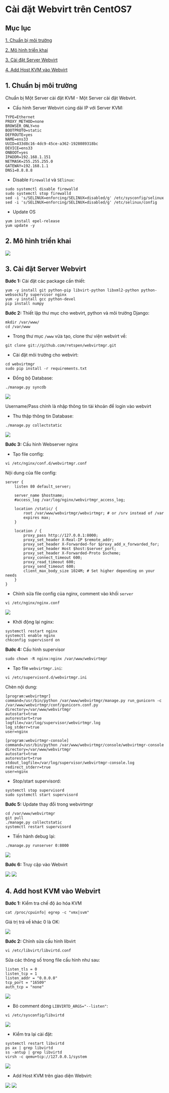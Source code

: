 # Cài đặt Webvirt trên CentOS7

## Mục lục

[1. Chuẩn bị môi trường](#moi-truong)

[2. Mô hình triển khai](#mo-hinh)

[3. Cài đặt Server Webvirt](#cai-dat)

[4. Add Host KVM vào Webvirt](#add-host)

## <a name ="moi-truong"> </a> 1. Chuẩn bị môi trường

Chuẩn bị Một Server cài đặt KVM - Một Server cài đặt Webvirt.

- Cấu hình Server Webvirt cùng dải IP với Server KVM:

```
TYPE=Ethernet
PROXY_METHOD=none
BROWSER_ONLY=no
BOOTPROTO=static
DEFROUTE=yes
NAME=ens33
UUID=433d8c16-4dc9-45ce-a362-1928089318bc
DEVICE=ens33
ONBOOT=yes
IPADDR=192.168.1.151
NETMASK=255.255.255.0
GATEWAY=192.168.1.1
DNS1=8.8.8.8
```

- Disable `Firewalld` và `SElinux`:

```
sudo systemctl disable firewalld
sudo systemctl stop firewalld
sed -i 's/SELINUX=enforcing/SELINUX=disabled/g' /etc/sysconfig/selinux
sed -i 's/SELINUX=enforcing/SELINUX=disabled/g' /etc/selinux/config
```

- Update OS

```
yum install epel-release
yum update -y
```

## <a name ="mo-hinh"> </a> 2. Mô hình triển khai

<img src="https://imgur.com/5GsLQi1.png">

## <a name ="cai-dat"> </a> 3. Cài đặt Server Webvirt

**Bước 1:** Cài đặt các package cần thiết:

```
yum -y install git python-pip libvirt-python libxml2-python python-websockify supervisor nginx
yum -y install gcc python-devel
pip install numpy
```

**Bước 2:** Thiết lập thư mục cho webvirt, python và môi trường Django:

```
mkdir /var/www/ 
cd /var/www
```

- Trong thư mục `/www` vừa tạo, clone thư viện webvirt về:

```
git clone git://github.com/retspen/webvirtmgr.git
```

- Cài đặt môi trường cho webvirt:

```
cd webvirtmgr
sudo pip install -r requirements.txt
```

- Đồng bộ Database:

```
./manage.py syncdb
```

<img src="https://imgur.com/lqqg5kp.png">

Username/Pass chính là nhập thông tin tài khoản để login vào webvirt

- Thu thập thông tin Database:

```
./manage.py collectstatic
```

<img src="https://imgur.com/GK6qXc6.png">

**Bước 3:** Cấu hình Webserver nginx

- Tạo file config:

```
vi /etc/nginx/conf.d/webvirtmgr.conf
```

Nội dung của file config:

```
server {
    listen 80 default_server;

    server_name $hostname;
    #access_log /var/log/nginx/webvirtmgr_access_log; 

    location /static/ {
        root /var/www/webvirtmgr/webvirtmgr; # or /srv instead of /var
        expires max;
    }

    location / {
        proxy_pass http://127.0.0.1:8000;
        proxy_set_header X-Real-IP $remote_addr;
        proxy_set_header X-Forwarded-for $proxy_add_x_forwarded_for;
        proxy_set_header Host $host:$server_port;
        proxy_set_header X-Forwarded-Proto $scheme;
        proxy_connect_timeout 600;
        proxy_read_timeout 600;
        proxy_send_timeout 600;
        client_max_body_size 1024M; # Set higher depending on your needs 
    }
}
```

- Chỉnh sửa file config của nginx, comment vào khối `server`

```
vi /etc/nginx/nginx.conf
```

<img src="https://imgur.com/DI0KlmB.png">

- Khởi động lại nginx:

```
systemctl restart nginx
systemctl enable nginx
chkconfig supervisord on
```

**Bước 4:** Cấu hình supervisor

```
sudo chown -R nginx:nginx /var/www/webvirtmgr
```

- Tạo file `webvirtmgr.ini`:

```
vi /etc/supervisord.d/webvirtmgr.ini
```
Chèn nội dung:

```
[program:webvirtmgr]
command=/usr/bin/python /var/www/webvirtmgr/manage.py run_gunicorn -c /var/www/webvirtmgr/conf/gunicorn.conf.py
directory=/var/www/webvirtmgr
autostart=true
autorestart=true
logfile=/var/log/supervisor/webvirtmgr.log
log_stderr=true
user=nginx

[program:webvirtmgr-console]
command=/usr/bin/python /var/www/webvirtmgr/console/webvirtmgr-console
directory=/var/www/webvirtmgr
autostart=true
autorestart=true
stdout_logfile=/var/log/supervisor/webvirtmgr-console.log
redirect_stderr=true
user=nginx
```

- Stop/start supervisord:

```
systemctl stop supervisord
sudo systemctl start supervisord
```

**Bước 5:** Update thay đổi trong webvirtmgr

```
cd /var/www/webvirtmgr
git pull
./manage.py collectstatic
systemctl restart supervisord
```

- Tiến hành debug lại:

```
./manage.py runserver 0:8000
```

<img src="https://imgur.com/cFbBBtR.png">

**Bước 6:** Truy cập vào Webvirt

<img src="https://imgur.com/t91bHRn.png">

<img src="https://imgur.com/c7iCKgN.png">

## <a name ="add-host"> </a> 4. Add host KVM vào Webvirt

**Bước 1:** Kiểm tra chế độ ảo hóa KVM

```
cat /proc/cpuinfo| egrep -c "vmx|svm"
```

Giá trị trả về khác 0 là OK:

<img src="https://imgur.com/RTdM871.png">

**Bước 2:** Chỉnh sửa cấu hình libvirt

```
vi /etc/libvirt/libvirtd.conf
```

Sửa các thông số trong file cấu hình như sau:

```
listen_tls = 0
listen_tcp = 1
listen_addr = "0.0.0.0"
tcp_port = "16509"
auth_tcp = "none"
```

<img src="https://imgur.com/SUgZUT4.png">

- Bỏ comment dòng `LIBVIRTD_ARGS="--listen"`:

```
vi /etc/sysconfig/libvirtd
```

<img src="https://imgur.com/K6bWJhh.png">

- Kiểm tra lại cài đặt:

```
systemctl restart libvirtd
ps ax | grep libvirtd
ss -antup | grep libvirtd
virsh -c qemu+tcp://127.0.0.1/system
```

<img src="https://imgur.com/P49e5vv.png">

- Add Host KVM trên giao diện Webvirt:

<img src="https://imgur.com/ACxPsV0.png">

<img src="https://imgur.com/4Xrd5C0.png">